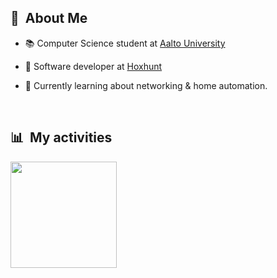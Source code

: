 ## 🧭 &nbsp;About Me

<div>

- 📚 Computer Science student at <a href="https://aalto.fi">Aalto University</a>
- 🔭 Software developer at <a href="https://hoxhunt.com">Hoxhunt</a>
- 🌱 Currently learning about networking & home automation.

  <br>

</div>

## 📊 &nbsp;My activities

<div style="display: flex; flex-direction: row; font-size: 0;">
<a href="https://github.com/eemelioksanen">
    <img height=170 align="center" alt="eemelioksanen" src="https://github-readme-stats.vercel.app/api/top-langs/?username=eemelioksanen&theme=midnight-purple&layout=compact&bg_color=0D1117&hide_border=true&count_private=true" />
  </a>
</div>


